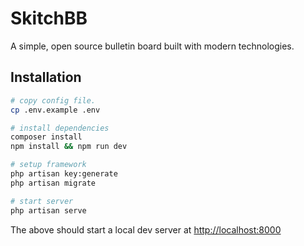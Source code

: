 # SkitchBB
A simple, open source bulletin board built with modern technologies.

## Installation
```bash
# copy config file.
cp .env.example .env

# install dependencies
composer install
npm install && npm run dev

# setup framework
php artisan key:generate
php artisan migrate

# start server
php artisan serve
```

The above should start a local dev server at [http://localhost:8000](http://localhost:8000)
